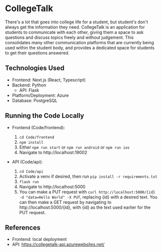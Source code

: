 # CollegeTalk

There's a lot that goes into college life for a student, but student's don't always get the information they need. CollegeTalk is an application for students to communicate with each other, giving them a space to ask questions and discuss topics freely and without judgement. This consolidates many other communication platforms that are currently being used within the student body, and provides a dedicated space for students to get their questions answered.

## Technologies Used

-   Frontend: Next.js (React, Typescript)
-   Backend: Python
    -   API: Flask
-   Platform/Deployment: Azure
-   Database: PostgreSQL

## Running the Code Locally

-   Frontend (Code/frontend):

    1. `cd Code/frontend`
    2. `npm install`
    3. Either `npm run start` or `npm run android` or `npm run ios`
    4. Navigate to http://localhost:19002

-   API (Code/api):
    1. `cd Code/api`
    2. Activate a venv if desired, then run `pip install -r requirements.txt`
    3. `flask run`
    4. Navigate to http://localhost:5000
    5. You can make a PUT request with `curl http://localhost:5000/{id} -d "data=Hello World" -X PUT`, replacing {id} with a desired text. You can then make a GET request by navigating to http://localhost:5000/{id}, with {id} as the text used earlier for the PUT request.

## References

-   Frontend: local deployment
-   API: https://collegetalk-api.azurewebsites.net/

